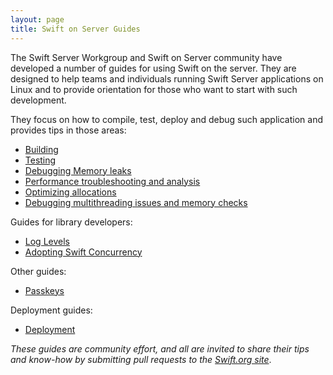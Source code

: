 ```yaml
---
layout: page
title: Swift on Server Guides
---
```


The Swift Server Workgroup and Swift on Server community have developed a number of guides for using Swift on the server. They are designed to help teams and individuals running Swift Server applications on Linux and to provide orientation for those who want to start with such development.

They focus on how to compile, test, deploy and debug such application and provides tips in those areas:

- [Building](/documentation/server/guides/building.html)
- [Testing](/documentation/server/guides/testing.html)
- [Debugging Memory leaks](/documentation/server/guides/memory-leaks-and-usage.html)
- [Performance troubleshooting and analysis](/documentation/server/guides/performance.html)
- [Optimizing allocations](/documentation/server/guides/allocations.html)
- [Debugging multithreading issues and memory checks](/documentation/server/guides/llvm-sanitizers.html)

Guides for library developers:

- [Log Levels](/documentation/server/guides/libraries/log-levels.html)
- [Adopting Swift Concurrency](/documentation/server/guides/libraries/concurrency-adoption-guidelines.html)

Other guides:

- [Passkeys](/documentation/server/guides/passkeys.html)

Deployment guides:

- [Deployment](/documentation/server/guides/deployment.html)

_These guides are community effort, and all are invited to share their tips and know-how by submitting pull requests to the [Swift.org site](https://github.com/swiftlang/swift-org-website)_.


